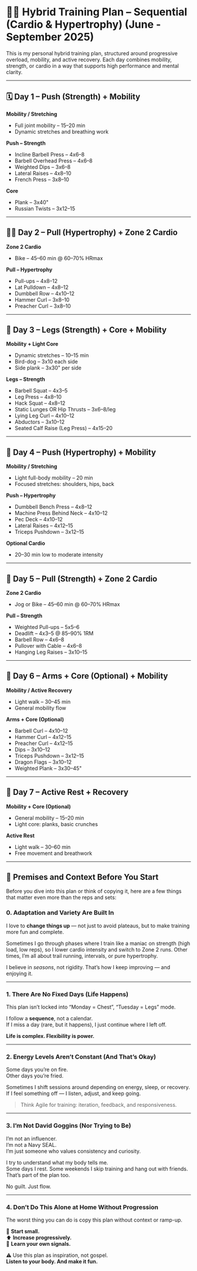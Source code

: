 # 🏋️‍♂️ Hybrid Training Plan – Sequential (Cardio & Hypertrophy) (June - September 2025)

This is my personal hybrid training plan, structured around progressive overload, mobility, and active recovery. Each day combines mobility, strength, or cardio in a way that supports high performance and mental clarity.

---

## 🗓 Day 1 – Push (Strength) + Mobility

**Mobility / Stretching**
- Full joint mobility – 15–20 min
- Dynamic stretches and breathing work

**Push – Strength**
- Incline Barbell Press – 4x6–8
- Barbell Overhead Press – 4x6–8
- Weighted Dips – 3x6–8
- Lateral Raises – 4x8–10
- French Press – 3x8–10

**Core**
- Plank – 3x40"
- Russian Twists – 3x12–15

---

## 🚴‍♂️ Day 2 – Pull (Hypertrophy) + Zone 2 Cardio

**Zone 2 Cardio**
- Bike – 45–60 min @ 60–70% HRmax

**Pull – Hypertrophy**
- Pull-ups – 4x8–12
- Lat Pulldown – 4x8–12
- Dumbbell Row – 4x10–12
- Hammer Curl – 3x8–10
- Preacher Curl – 3x8–10

---

## 🦵 Day 3 – Legs (Strength) + Core + Mobility

**Mobility + Light Core**
- Dynamic stretches – 10–15 min
- Bird-dog – 3x10 each side
- Side plank – 3x30" per side

**Legs – Strength**
- Barbell Squat – 4x3–5
- Leg Press – 4x8–10
- Hack Squat – 4x8–12
- Static Lunges OR Hip Thrusts – 3x6–8/leg
- Lying Leg Curl – 4x10–12
- Abductors – 3x10–12
- Seated Calf Raise (Leg Press) – 4x15–20

---

## 💪 Day 4 – Push (Hypertrophy) + Mobility

**Mobility / Stretching**
- Light full-body mobility – 20 min
- Focused stretches: shoulders, hips, back

**Push – Hypertrophy**
- Dumbbell Bench Press – 4x8–12
- Machine Press Behind Neck – 4x10–12
- Pec Deck – 4x10–12
- Lateral Raises – 4x12–15
- Triceps Pushdown – 3x12–15

**Optional Cardio**
- 20–30 min low to moderate intensity

---

## 🧲 Day 5 – Pull (Strength) + Zone 2 Cardio

**Zone 2 Cardio**
- Jog or Bike – 45–60 min @ 60–70% HRmax

**Pull – Strength**
- Weighted Pull-ups – 5x5–6
- Deadlift – 4x3–5 @ 85–90% 1RM
- Barbell Row – 4x6–8
- Pullover with Cable – 4x6–8
- Hanging Leg Raises – 3x10–15

---

## 🌿 Day 6 – Arms + Core (Optional) + Mobility

**Mobility / Active Recovery**
- Light walk – 30–45 min
- General mobility flow

**Arms + Core (Optional)**
- Barbell Curl – 4x10–12
- Hammer Curl – 4x12–15
- Preacher Curl – 4x12–15
- Dips – 3x10–12
- Triceps Pushdown – 3x12–15
- Dragon Flags – 3x10–12
- Weighted Plank – 3x30–45"

---

## 🧘 Day 7 – Active Rest + Recovery

**Mobility + Core (Optional)**
- General mobility – 15–20 min
- Light core: planks, basic crunches

**Active Rest**
- Light walk – 30–60 min
- Free movement and breathwork

---

## 📌 Premises and Context Before You Start

Before you dive into this plan or think of copying it, here are a few things that matter even more than the reps and sets:

### 0. Adaptation and Variety Are Built In

I love to **change things up** — not just to avoid plateaus, but to make training more fun and complete.

Sometimes I go through phases where I train like a maniac on strength (high load, low reps), so I lower cardio intensity and switch to Zone 2 runs. Other times, I’m all about trail running, intervals, or pure hypertrophy.

I believe in *seasons*, not rigidity. That’s how I keep improving — and enjoying it.

---

### 1. There Are No Fixed Days (Life Happens)

This plan isn’t locked into “Monday = Chest”, “Tuesday = Legs” mode.

I follow a **sequence**, not a calendar.  
If I miss a day (rare, but it happens), I just continue where I left off.

**Life is complex. Flexibility is power.**

---

### 2. Energy Levels Aren’t Constant (And That’s Okay)

Some days you’re on fire.  
Other days you’re fried.

Sometimes I shift sessions around depending on energy, sleep, or recovery. If I feel something off — I listen, adjust, and keep going.

> Think Agile for training: iteration, feedback, and responsiveness.

---

### 3. I’m Not David Goggins (Nor Trying to Be)

I’m not an influencer.  
I’m not a Navy SEAL.  
I’m just someone who values consistency and curiosity.

I try to understand what my body tells me.  
Some days I rest. Some weekends I skip training and hang out with friends. That’s part of the plan too.

No guilt. Just flow.

---

### 4. Don’t Do This Alone at Home Without Progression

The worst thing you can do is copy this plan without context or ramp-up.

🏁 **Start small.**  
⬆️ **Increase progressively.**  
🧠 **Learn your own signals.**


⚠️ Use this plan as inspiration, not gospel.  
**Listen to your body. And make it fun.**
